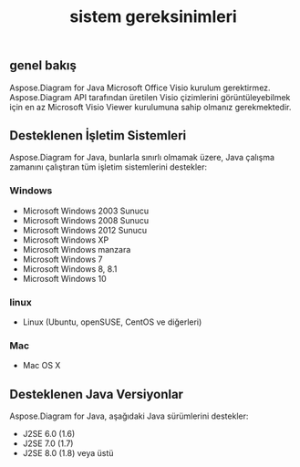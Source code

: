 ﻿---
title: sistem gereksinimleri
type: docs
weight: 40
url: /tr/java/system-requirements/
---
## **genel bakış**
Aspose.Diagram for Java Microsoft Office Visio kurulum gerektirmez. Aspose.Diagram API tarafından üretilen Visio çizimlerini görüntüleyebilmek için en az Microsoft Visio Viewer kurulumuna sahip olmanız gerekmektedir.
## **Desteklenen İşletim Sistemleri**
Aspose.Diagram for Java, bunlarla sınırlı olmamak üzere, Java çalışma zamanını çalıştıran tüm işletim sistemlerini destekler:
### **Windows**
- Microsoft Windows 2003 Sunucu
- Microsoft Windows 2008 Sunucu
- Microsoft Windows 2012 Sunucu
- Microsoft Windows XP
- Microsoft Windows manzara
- Microsoft Windows 7
- Microsoft Windows 8, 8.1
- Microsoft Windows 10
### **linux**
- Linux (Ubuntu, openSUSE, CentOS ve diğerleri)
### **Mac**
- Mac OS X
## **Desteklenen Java Versiyonlar**
Aspose.Diagram for Java, aşağıdaki Java sürümlerini destekler:

- J2SE 6.0 (1.6)
- J2SE 7.0 (1.7)
- J2SE 8.0 (1.8) veya üstü


